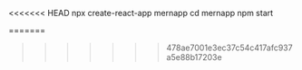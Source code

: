 <<<<<<< HEAD
npx create-react-app mernapp
cd mernapp
npm start
 
=======

>>>>>>> 478ae7001e3ec37c54c417afc937a5e88b17203e
